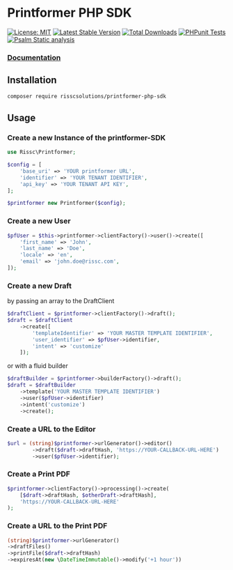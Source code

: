 # Printformer PHP SDK
[![License: MIT](https://img.shields.io/badge/License-MIT-green.svg)](https://opensource.org/licenses/MIT)
[![Latest Stable Version](https://poser.pugx.org/risscsolutions/printformer-php-sdk/v/stable.svg)](https://packagist.org/packages/risscsolutions/printformer-php-sdk)
[![Total Downloads](https://poser.pugx.org/risscsolutions/printformer-php-sdk/downloads)](https://packagist.org/packages/risscsolutions/printformer-php-sdk)
[![PHPunit Tests](https://github.com/risscsolutions/printformer-php-sdk/actions/workflows/PHPUnit-tests/badge.svg?branch=master&event=push)](https://github.com/risscsolutions/printformer-php-sdk/actions/workflows/tests.yml)
[![Psalm Static analysis](https://github.com/risscsolutions/printformer-php-sdk/actions/workflows/Psalm-Static-analysis.yml/badge.svg?branch=master&event=push)](https://github.com/risscsolutions/printformer-php-sdk/actions/workflows/psalm.yml)

### [Documentation](https://risscsolutions.github.io/printformer-php-sdk/)

## Installation

```bash
composer require risscsolutions/printformer-php-sdk
```

## Usage

### Create a new Instance of the printformer-SDK
```php
use Rissc\Printformer;

$config = [
    'base_uri' => 'YOUR printformer URL',
    'identifier' => 'YOUR TENANT IDENTIFIER',
    'api_key' => 'YOUR TENANT API KEY',
];

$printformer new Printformer($config);
```

### Create a new User
```php
$pfUser = $this->printformer->clientFactory()->user()->create([
    'first_name' => 'John',
    'last_name' => 'Doe',
    'locale' => 'en',
    'email' => 'john.doe@rissc.com', 
]);
```

### Create a new Draft
by passing an array to the DraftClient
```php
$draftClient = $printformer->clientFactory()->draft();
$draft = $draftClient
    ->create([
        'templateIdentifier' => 'YOUR MASTER TEMPLATE IDENTIFIER',
        'user_identifier' => $pfUser->identifier,
        'intent' => 'customize'
    ]);
```
or with a fluid builder
```php
$draftBuilder = $printformer->builderFactory()->draft();
$draft = $draftBuilder
    ->template('YOUR MASTER TEMPLATE IDENTIFIER')
    ->user($pfUser->identifier)
    ->intent('customize')
    ->create();
```

### Create a URL to the Editor
```php
$url = (string)$printformer->urlGenerator()->editor()
        ->draft($draft->draftHash, 'https://YOUR-CALLBACK-URL-HERE')
        ->user($pfUser->identifier);
```

### Create a Print PDF
```php
$printformer->clientFactory()->processing()->create(
    [$draft->draftHash, $otherDraft->draftHash],
    'https://YOUR-CALLBACK-URL-HERE'
);
```

### Create a URL to the Print PDF
```php
(string)$printformer->urlGenerator()
->draftFiles()
->printFile($draft->draftHash)
->expiresAt(new \DateTimeImmutable()->modify('+1 hour'))
```
